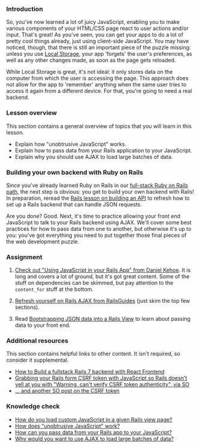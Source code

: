 ### Introduction

So, you've now learned a lot of juicy JavaScript, enabling you to make various components of your HTML/CSS page react to user actions and/or input. That's great! As you've seen, you can get your apps to do a lot of pretty cool things already, just using client-side JavaScript. You may have noticed, though, that there is still an important piece of the puzzle missing: unless you use [Local Storage](http://coding.smashingmagazine.com/2010/10/11/local-storage-and-how-to-use-it/), your app 'forgets' the user's preferences, as well as any other changes made, as soon as the page gets reloaded.

While Local Storage is great, it's not ideal: it only stores data on the computer from which the user is accessing the page. This approach does not allow for the app to 'remember' anything when the same user tries to access it again from a different device. For that, you're going to need a real backend.

### Lesson overview

This section contains a general overview of topics that you will learn in this lesson.

- Explain how "unobtrusive JavaScript" works.
- Explain how to pass data from your Rails application to your JavaScript.
- Explain why you should use AJAX to load large batches of data.

### Building your own backend with Ruby on Rails

Since you've already learned Ruby on Rails in our [full-stack Ruby on Rails path](https://www.theodinproject.com/paths/full-stack-ruby-on-rails), the next step is obvious: you get to build your own backend with Rails! In preparation, reread the [Rails lesson on building an API](https://www.theodinproject.com/lessons/ruby-on-rails-apis-and-building-your-own) to refresh how to set up a Rails backend that can handle JSON requests.

Are you done? Good. Next, it's time to practice allowing your front end JavaScript to talk to your Rails backend using AJAX.  We'll cover some best practices for how to pass data from one to another, but otherwise it's up to you: you've got everything you need to put together those final pieces of the web development puzzle.

### Assignment

<div class="lesson-content__panel" markdown="1">

1. [Check out "Using JavaScript in your Rails App" from Daniel Kehoe](http://railsapps.github.io/rails-javascript-include-external.html). It is long and covers a lot of ground, but it's got great content. Some of the stuff on dependencies can be skimmed, but pay attention to the `content_for` stuff at the bottom.

2. [Refresh yourself on Rails AJAX from RailsGuides](https://guides.rubyonrails.org/v6.1/working_with_javascript_in_rails.html) (just skim the top few sections).

3. Read [Bootstrapping JSON data into a Rails View](https://web.archive.org/web/20221230234727/https://jfire.io/blog/2012/04/30/how-to-securely-bootstrap-json-in-a-rails-view/) to learn about passing data to your front end.

</div>

### Additional resources

This section contains helpful links to other content. It isn't required, so consider it supplemental.

- [How to Build a fullstack Rails 7 backend with React Frontend](https://www.digitalocean.com/community/tutorials/how-to-set-up-a-ruby-on-rails-v7-project-with-a-react-frontend-on-ubuntu-20-04)
- [Grabbing your Rails form CSRF token with JavaScript so Rails doesn't yell at you with "Warning, can't verify CSRF token authenticity", via SO](http://stackoverflow.com/questions/7203304/warning-cant-verify-csrf-token-authenticity-rails)
- [... and another SO post on the CSRF token](http://stackoverflow.com/questions/8503447/rails-how-to-add-csrf-protection-to-forms-created-in-javascript)

### Knowledge check

- <a class="knowledge-check-link" href="https://railsapps.github.io/rails-javascript-include-external.html#locations" > How do you load custom JavaScript in a given Rails view page? </a>
- <a class="knowledge-check-link" href="https://guides.rubyonrails.org/v6.1/working_with_javascript_in_rails.html#unobtrusive-javascript" >How does "unobtrusive JavaScript" work?</a>
- <a class="knowledge-check-link" href="https://railsapps.github.io/rails-javascript-include-external.html#parameters" >How can you pass data from your Rails app to your JavaScript?</a>
- <a class="knowledge-check-link" href="https://guides.rubyonrails.org/v6.1/working_with_javascript_in_rails.html#an-introduction-to-ajax" >Why would you want to use AJAX to load large batches of data?</a>
